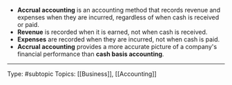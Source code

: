 - **Accrual accounting** is an accounting method that records revenue and expenses when they are incurred, regardless of when cash is received or paid.
- **Revenue** is recorded when it is earned, not when cash is received.
- **Expenses** are recorded when they are incurred, not when cash is paid.
- **Accrual accounting** provides a more accurate picture of a company's financial performance than **cash basis accounting**.

___
Type: #subtopic 
Topics: [[Business]], [[Accounting]]

